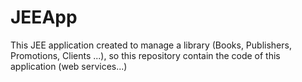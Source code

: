 # JEEApp
This JEE application created to manage a library (Books, Publishers, Promotions, Clients ...), so this repository contain the code of this application (web services...)
